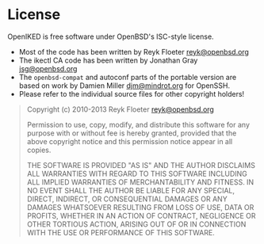 License
=======

OpenIKED is free software under OpenBSD's ISC-style license.

* Most of the code has been written by Reyk Floeter <reyk@openbsd.org>
* The ikectl CA code has been written by Jonathan Gray <jsg@openbsd.org>
* The `openbsd-compat` and autoconf parts of the portable version are
  based on work by Damien Miller <djm@mindrot.org> for OpenSSH.
* Please refer to the individual source files for other copyright holders!

> Copyright (c) 2010-2013 Reyk Floeter <reyk@openbsd.org>
> 
> Permission to use, copy, modify, and distribute this software for any
> purpose with or without fee is hereby granted, provided that the above
> copyright notice and this permission notice appear in all copies.
> 
> THE SOFTWARE IS PROVIDED "AS IS" AND THE AUTHOR DISCLAIMS ALL WARRANTIES
> WITH REGARD TO THIS SOFTWARE INCLUDING ALL IMPLIED WARRANTIES OF
> MERCHANTABILITY AND FITNESS. IN NO EVENT SHALL THE AUTHOR BE LIABLE FOR
> ANY SPECIAL, DIRECT, INDIRECT, OR CONSEQUENTIAL DAMAGES OR ANY DAMAGES
> WHATSOEVER RESULTING FROM LOSS OF USE, DATA OR PROFITS, WHETHER IN AN
> ACTION OF CONTRACT, NEGLIGENCE OR OTHER TORTIOUS ACTION, ARISING OUT OF
> OR IN CONNECTION WITH THE USE OR PERFORMANCE OF THIS SOFTWARE.
